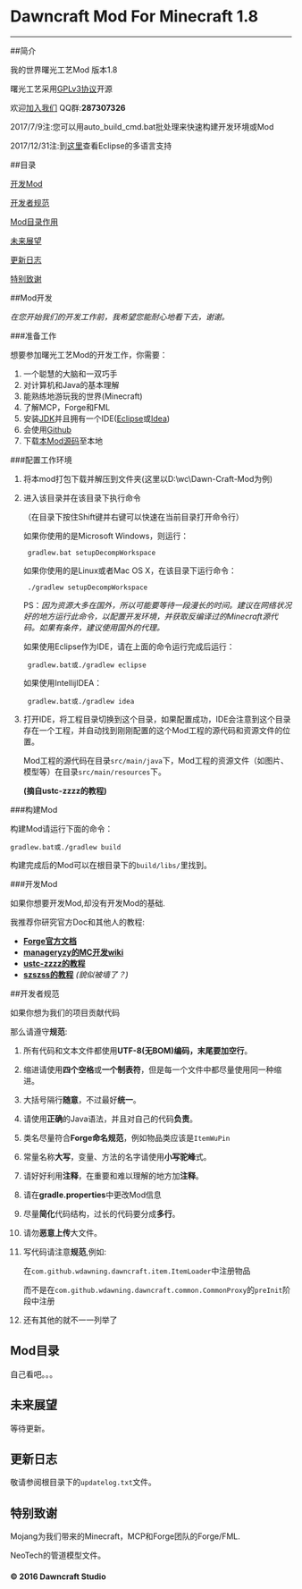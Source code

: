 # Dawncraft Mod For Minecraft 1.8

----------

##简介

我的世界曙光工艺Mod 版本1.8

曙光工艺采用[GPLv3协议](https://github.com/Wdawning/Dawn-Craft-Mod/blob/master/LICENSE)开源

欢迎[加入我们](http://shang.qq.com/wpa/qunwpa?idkey=61928f37c251f45b49f652efc2d90857f24b38b2d5d69859c8d3ae6241479a02) QQ群:**287307326**

2017/7/9注:您可以用auto_build_cmd.bat批处理来快速构建开发环境或Mod

2017/12/31注:到[这里](http://www.eclipse.org/babel/downloads.php)查看Eclipse的多语言支持

##目录

[开发Mod](#Mod开发)

[开发者规范](#开发者规范)

[Mod目录作用](#Mod目录)

[未来展望](#未来展望)

[更新日志](#更新日志)

[特别致谢](#特别致谢)

##Mod开发

*在您开始我们的开发工作前，我希望您能耐心地看下去，谢谢。*

###准备工作

想要参加曙光工艺Mod的开发工作，你需要：

1. 一个聪慧的大脑和一双巧手
2. 对计算机和Java的基本理解
3. 能熟练地游玩我的世界(Minecraft)
4. 了解MCP，Forge和FML
3. 安装[JDK](http://www.oracle.com/technetwork/java/javase/downloads/index-jsp-138363.html)并且拥有一个IDE([Eclipse](http://www.eclipse.org/)或[Idea](https://www.jetbrains.com/idea/))
4. 会使用[Github](https://github.com/)
5. 下载[本Mod源码](https://github.com/Wdawning/Dawn-Craft-Mod/archive/master.zip)至本地

###配置工作环境
1. 将本mod打包下载并解压到文件夹(这里以D:\wc\Dawn-Craft-Mod为例)

2. 进入该目录并在该目录下执行命令
   
    （在目录下按住Shift键并右键可以快速在当前目录打开命令行）

    如果你使用的是Microsoft Windows，则运行：

	    gradlew.bat setupDecompWorkspace

    如果你使用的是Linux或者Mac OS X，在该目录下运行命令：

	    ./gradlew setupDecompWorkspace

    PS：*因为资源大多在国外，所以可能要等待一段漫长的时间。建议在网络状况好的地方运行此命令，以配置开发环境，并获取反编译过的Minecraft源代码。如果有条件，建议使用国外的代理。*

    如果使用Eclipse作为IDE，请在上面的命令运行完成后运行：

	    gradlew.bat或./gradlew eclipse

    如果使用IntellijIDEA：

	    gradlew.bat或./gradlew idea

3. 打开IDE，将工程目录切换到这个目录，如果配置成功，IDE会注意到这个目录存在一个工程，并自动找到刚刚配置的这个Mod工程的源代码和资源文件的位置。

    Mod工程的源代码在目录`src/main/java`下，Mod工程的资源文件（如图片、模型等）在目录`src/main/resources`下。

    **(摘自ustc-zzzz的教程)**

###构建Mod

构建Mod请运行下面的命令：

	gradlew.bat或./gradlew build

构建完成后的Mod可以在根目录下的`build/libs/`里找到。

###开发Mod

如果你想要开发Mod,却没有开发Mod的基础.

我推荐你研究官方Doc和其他人的教程:

* [**Forge官方文档**](http://mcforge-cn.readthedocs.io/zh/latest/)
* [**manageryzy的MC开发wiki**](https://mcdev-wiki.org/)
* [**ustc-zzzz的教程**](https://ustc-zzzz.gitbooks.io/fmltutor/content/)
* [**szszss的教程**](http://blog.hakugyokurou.net/?page_id=126)
*(貌似被墙了？)*

##开发者规范

如果你想为我们的项目贡献代码

那么请遵守**规范**:

1. 所有代码和文本文件都使用**UTF-8(无BOM)**编码，末尾要加**空行**。

2. 缩进请使用**四个空格**或**一个制表符**，但是每一个文件中都尽量使用同一种缩进。

3. 大括号隔行**随意**，不过最好**统一**。

4. 请使用**正确**的Java语法，并且对自己的代码**负责**。

5. 类名尽量符合**Forge命名规范**，例如物品类应该是`ItemWuPin`

6. 常量名称**大写**，变量、方法的名字请使用**小写驼峰**式。

7. 请好好利用**注释**，在重要和难以理解的地方加**注释**。

8. 请在**gradle.properties**中更改Mod信息

9. 尽量**简化**代码结构，过长的代码要分成**多行**。

10. 请勿**恶意上传**大文件。

11. 写代码请注意**规范**,例如:

    在`com.github.wdawning.dawncraft.item.ItemLoader`中注册物品

    而不是在`com.github.wdawning.dawncraft.common.CommonProxy`的`preInit`阶段中注册

12. 还有其他的就不一一列举了

## Mod目录

自己看吧。。。

## 未来展望

等待更新。

## 更新日志

敬请参阅根目录下的`updatelog.txt`文件。

## 特别致谢

Mojang为我们带来的Minecraft，MCP和Forge团队的Forge/FML.

NeoTech的管道模型文件。

#### &copy; 2016 Dawncraft Studio ####
